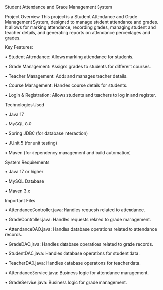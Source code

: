 Student Attendance and Grade Management System

Project Overview
This project is a Student Attendance and Grade Management System, designed to manage student attendance and grades. It allows for marking attendance, recording grades, managing student and teacher details, and generating reports on attendance percentages and grades.



Key Features:

•	Student Attendance: Allows marking attendance for students.

•	Grade Management: Assigns grades to students for different courses.

•	Teacher Management: Adds and manages teacher details.

•	Course Management: Handles course details for students.

•	Login & Registration: Allows students and teachers to log in and register.



Technologies Used

•	Java 17

•	MySQL 8.0

•	Spring JDBC (for database interaction)

•	JUnit 5 (for unit testing)

•	Maven (for dependency management and build automation)



System Requirements

•	Java 17 or higher

•	MySQL Database

•	Maven 3.x



Important Files

•	AttendanceController.java: Handles requests related to attendance.

•	GradeController.java: Handles requests related to grade management.

•	AttendanceDAO.java: Handles database operations related to attendance records.

•	GradeDAO.java: Handles database operations related to grade records.

•	StudentDAO.java: Handles database operations for student data.

•	TeacherDAO.java: Handles database operations for teacher data.

•	AttendanceService.java: Business logic for attendance management.

•	GradeService.java: Business logic for grade management.
